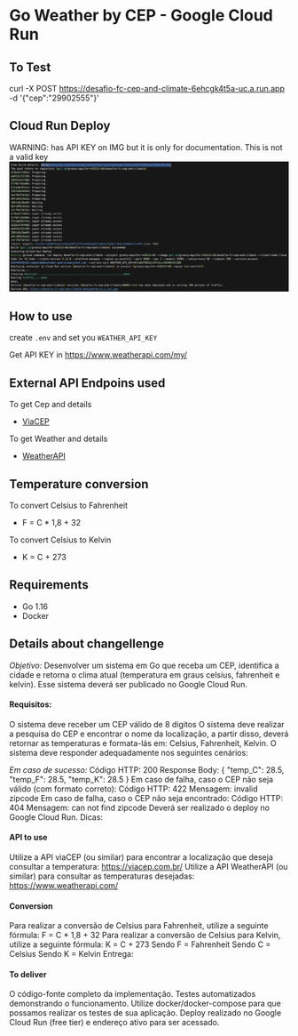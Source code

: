 # Go Weather by CEP - Google Cloud Run

## To Test

curl -X POST https://desafio-fc-cep-and-climate-6ehcgk4t5a-uc.a.run.app -d '{"cep":"29902555"}'

## Cloud Run Deploy
WARNING: has API KEY on IMG but it is only for documentation.
This is not a valid key
![deploy-cloudrun.png](deploy-cloudrun.png)


## How to use

create `.env` and set you `WEATHER_API_KEY`

Get API KEY in https://www.weatherapi.com/my/

## External API Endpoins used

To get Cep and details
- [ViaCEP](https://viacep.com.br/)

To get Weather and details
- [WeatherAPI](https://www.weatherapi.com/)

## Temperature conversion

To convert Celsius to Fahrenheit
- F = C * 1,8 + 32

To convert Celsius to Kelvin
- K = C + 273

## Requirements

- Go 1.16
- Docker


## Details about changellenge

*Objetivo:* Desenvolver um sistema em Go que receba um CEP, identifica a cidade e retorna o clima atual (temperatura em graus celsius, fahrenheit e kelvin). Esse sistema deverá ser publicado no Google Cloud Run.

#### Requisitos:

O sistema deve receber um CEP válido de 8 digitos
O sistema deve realizar a pesquisa do CEP e encontrar o nome da localização, a partir disso, deverá retornar as temperaturas e formata-lás em: Celsius, Fahrenheit, Kelvin.
O sistema deve responder adequadamente nos seguintes cenários:

*Em caso de sucesso:*
Código HTTP: 200
Response Body: { "temp_C": 28.5, "temp_F": 28.5, "temp_K": 28.5 }
Em caso de falha, caso o CEP não seja válido (com formato correto):
Código HTTP: 422
Mensagem: invalid zipcode
​​​Em caso de falha, caso o CEP não seja encontrado:
Código HTTP: 404
Mensagem: can not find zipcode
Deverá ser realizado o deploy no Google Cloud Run.
Dicas:

#### API to use

Utilize a API viaCEP (ou similar) para encontrar a localização que deseja consultar a temperatura: https://viacep.com.br/
Utilize a API WeatherAPI (ou similar) para consultar as temperaturas desejadas: https://www.weatherapi.com/

#### Conversion

Para realizar a conversão de Celsius para Fahrenheit, utilize a seguinte fórmula: F = C * 1,8 + 32
Para realizar a conversão de Celsius para Kelvin, utilize a seguinte fórmula: K = C + 273
Sendo F = Fahrenheit
Sendo C = Celsius
Sendo K = Kelvin
Entrega:


#### To deliver
O código-fonte completo da implementação.
Testes automatizados demonstrando o funcionamento.
Utilize docker/docker-compose para que possamos realizar os testes de sua aplicação.
Deploy realizado no Google Cloud Run (free tier) e endereço ativo para ser acessado.
